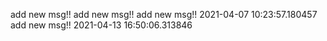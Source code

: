 add new msg!!
add new msg!!
add new msg!!
2021-04-07 10:23:57.180457
add new msg!!
2021-04-13 16:50:06.313846
